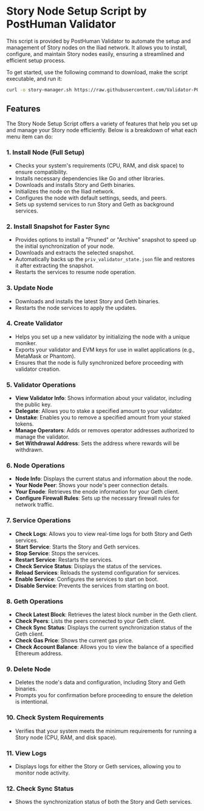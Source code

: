 
# Story Node Setup Script by PostHuman Validator

This script is provided by PostHuman Validator to automate the setup and management of Story nodes on the Iliad network. It allows you to install, configure, and maintain Story nodes easily, ensuring a streamlined and efficient setup process.

To get started, use the following command to download, make the script executable, and run it:

```bash
curl -o story-manager.sh https://raw.githubusercontent.com/Validator-POSTHUMAN/story-oneliner/main/story-manager.sh && chmod +x story-manager.sh && ./story-manager.sh
```

## Features

The Story Node Setup Script offers a variety of features that help you set up and manage your Story node efficiently. Below is a breakdown of what each menu item can do:

### 1. Install Node (Full Setup)
- Checks your system's requirements (CPU, RAM, and disk space) to ensure compatibility.
- Installs necessary dependencies like Go and other libraries.
- Downloads and installs Story and Geth binaries.
- Initializes the node on the Iliad network.
- Configures the node with default settings, seeds, and peers.
- Sets up systemd services to run Story and Geth as background services.

### 2. Install Snapshot for Faster Sync
- Provides options to install a "Pruned" or "Archive" snapshot to speed up the initial synchronization of your node.
- Downloads and extracts the selected snapshot.
- Automatically backs up the `priv_validator_state.json` file and restores it after extracting the snapshot.
- Restarts the services to resume node operation.

### 3. Update Node
- Downloads and installs the latest Story and Geth binaries.
- Restarts the node services to apply the updates.

### 4. Create Validator
- Helps you set up a new validator by initializing the node with a unique moniker.
- Exports your validator and EVM keys for use in wallet applications (e.g., MetaMask or Phantom).
- Ensures that the node is fully synchronized before proceeding with validator creation.

### 5. Validator Operations
- **View Validator Info**: Shows information about your validator, including the public key.
- **Delegate**: Allows you to stake a specified amount to your validator.
- **Unstake**: Enables you to remove a specified amount from your staked tokens.
- **Manage Operators**: Adds or removes operator addresses authorized to manage the validator.
- **Set Withdrawal Address**: Sets the address where rewards will be withdrawn.

### 6. Node Operations
- **Node Info**: Displays the current status and information about the node.
- **Your Node Peer**: Shows your node's peer connection details.
- **Your Enode**: Retrieves the enode information for your Geth client.
- **Configure Firewall Rules**: Sets up the necessary firewall rules for network traffic.

### 7. Service Operations
- **Check Logs**: Allows you to view real-time logs for both Story and Geth services.
- **Start Service**: Starts the Story and Geth services.
- **Stop Service**: Stops the services.
- **Restart Service**: Restarts the services.
- **Check Service Status**: Displays the status of the services.
- **Reload Services**: Reloads the systemd configuration for services.
- **Enable Service**: Configures the services to start on boot.
- **Disable Service**: Prevents the services from starting on boot.

### 8. Geth Operations
- **Check Latest Block**: Retrieves the latest block number in the Geth client.
- **Check Peers**: Lists the peers connected to your Geth client.
- **Check Sync Status**: Displays the current synchronization status of the Geth client.
- **Check Gas Price**: Shows the current gas price.
- **Check Account Balance**: Allows you to view the balance of a specified Ethereum address.

### 9. Delete Node
- Deletes the node's data and configuration, including Story and Geth binaries.
- Prompts you for confirmation before proceeding to ensure the deletion is intentional.

### 10. Check System Requirements
- Verifies that your system meets the minimum requirements for running a Story node (CPU, RAM, and disk space).

### 11. View Logs
- Displays logs for either the Story or Geth services, allowing you to monitor node activity.

### 12. Check Sync Status
- Shows the synchronization status of both the Story and Geth services.